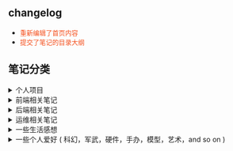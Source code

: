 ## changelog

- <font color="#f54e1b" size="2">重新编辑了首页内容</font>
- <font color="#f54e1b" size="2">提交了笔记的目录大纲</font>

## 笔记分类

<details>
  <summary>个人项目</summary>
  <p><a href="https://github.com/linmingdao/v-bonjure" target="_blank">v-bonjure，基于 Vue 的前端脚手架</a></p>
  <p><a href="https://github.com/linmingdao/SVGraffiti" target="_blank">SVGraffiti，基于 SVG 的涂鸦控件</a></p>
</details>

<details>
  <summary>前端相关笔记</summary>
</details>

<details>
  <summary>后端相关笔记</summary>
</details>

<details>
  <summary>运维相关笔记</summary>
</details>

<details>
  <summary>一些生活感想</summary>
</details>

<details>
  <summary>一些个人爱好 ( 科幻，军武，硬件，手办，模型，艺术，and so on )</summary>
</details>
